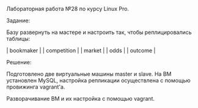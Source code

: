 Лабораторная работа №28 по курсу Linux Pro.

Задание:

 Базу развернуть на мастере и настроить так, чтобы реплицировались таблицы:


| bookmaker          |
| competition        |
| market             |
| odds               |
| outcome	     |

Решение:

Подготовлено две виртуальные машины master и slave. На ВМ установлен MySQL, настройка репликации осуществлена с помощью провижинга vagrant'а.

Разворачивание ВМ и их настройка с помощью vagrant.